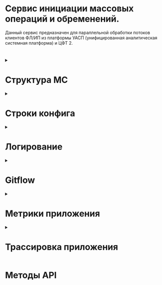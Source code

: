 # Сервис инициации массовых операций и обременений.
Данный сервис предназначен для параллельной обработки потоков клиентов ФЛ/ИП из платформы УАСП (унифицированная аналитическая системная платформа) и ЦФТ 2.

# 
<details>
  <summary><h1>Структура МС</h1></summary> 

Микросервис состоит из 6 проектов:

| Название						| Значение																	  |
| ------------------------------|----------------------------------------------------------------------------:|
| CENTROS.Imo.Application       | входная точка проекта, которая содержит WebApi							  |
| CENTROS.Imo.Bl			    | бизнес слой проекта. Здесь лежат реализации	сервисов  + вся бизнес логика |
| CENTROS.Imo.DAL               | слой доступа данных. Общение с БД, реализация репозиториев                  |   
| CENTROS.Imo.Processes			| библиотека с описанными процессами в движке								  |
| CENTROS.Imo.Domain			| Модели (бизнес, интеграции). Абстракции (интерфейсы)						  |
| CENTROS.Imo.Pg				| Описание БД на PostgresSql в EF core										  |
</details>
<details>
  <summary><h1>Строки конфига</h1></summary> 
  
## Секция "ConnectionStrings"
| Название						| Назначение																  |
| ------------------------------|----------------------------------------------------------------------------:|
| mainDB				        | строка подключения к БД МС ИМО											  |

## Секция "Profile" - интеграция с профайлом
| Название						| Назначение																   |
| ------------------------------|-----------------------------------------------------------------------------:|
| FilePath				        | путь к файлу в shared folder системы Profile								   |
| FileName						| название файла с расширением системы Profile								   |
| ChunkLength					| количество строк в чанке при вставке в БД ФАСов из .csv файла системы Профайл|
  
</details>
<details>
  <summary><h1>Логирование</h1></summary> 
  
    1. Все exceptions записываются в LogError.
    2. Все манипуляции на create/update/delete в БД записываются как LogInfo
    3. Select в БД и простая информация записываются как LogTrace
</details>
<details>
<summary><h1>Gitflow</h1></summary> 
Есть 4 ветки: Master, Develop, Test, Release.

## Master
Ветка master предназначена для стабильной версии. Здесь лежит актуальная версия для пром среды.

## Develop
Ветка develop предназначена для dso стенда. Сюда сливаются все доработки из features для тестирования и отладки на dso. После чего features ветки сливаются в test.

## Test
Ветка test предназначена для стенда IFT. Сюда сливаются отлаженные на dso features ветки для последующего тестирования тестировщиками и аналитиками на ифт.

## Release
Ветка release предназначена для сборки релизов, путем ответливания от мастера и слива в release всех доработка из features, которые пойдут в пром. Далее ветка должна быть установлена на стенд предпрод для последующего тестирования 
тестировщиками и аналитиками. После удачной установки на пром - данная ветка сливается в master. Как стабильная версия.

## Bugfix
Ветка предназначена для исправления багов. Бранчуется от мастера и сливается в dso->test->release.

</details>

<details>
<summary><h1>Метрики приложения</h1></summary> 

Сбором метрик занимается Prometheus. Помимо системных метрик предоставленных из коробки в приложении будут реализованы кастомные метрики:

| Название										| Назначение																			|
| ----------------------------------------------|--------------------------------------------------------------------------------------:|
| active_db_connections							| количество активных подключений к БД													|
| <Фасы без обременений>						| количество пришедших ФАСов, у которых не существует в нашей БД документ обременения	|
| <Количество ФАСов из ПРОФАЙЛА>				| сколько ФАСов пришло в .csv документе от ПРОФАЙЛа										|
| <Количество необработанных ФАСов из ПРОФАЙЛа>	| сколько строк не обработалось из .csv документа от ПРОФАЙЛа							|
| <Количество ФАСов из УАСПА>					| сколько ФАСов пришло по кафке от УАСПА												|
| <Количество необработанных ФАСов из УАСПа>	| сколько ФАСов не обработалось из кафки от УАСПА										|
| <Кол-во отправленных ФАСов в МС Арестов>		| сколько ФАСов отправили в МС Арестов													|
| <Кол-во отправленных ФАСов в МС Взысканий>	| сколько ФАСов отправили в МС Взысканий												|
| <Кол-во отправленных ФАСов в МС Обременений>	| сколько ФАСов отправили в МС Обременений												|
| <Кол-во отправленных ФАСов в ЦЕНТРОС-1>		| сколько ФАСов отправили в ЦЕНТРОС-1													|
| <Кол-во запросов API>							| Кол-во запросов во все методы API, разбитые по методам								|
</details>
  
<details>
  <summary><h1>Трассировка приложения</h1></summary>
to be continued
</details>

# Методы API
